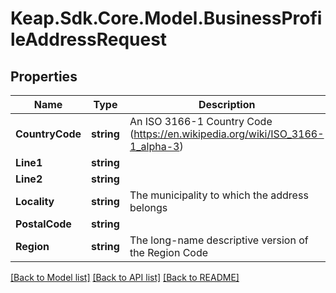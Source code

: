 # Keap.Sdk.Core.Model.BusinessProfileAddressRequest

## Properties

Name | Type | Description | Notes
------------ | ------------- | ------------- | -------------
**CountryCode** | **string** | An ISO 3166-1 Country Code (https://en.wikipedia.org/wiki/ISO_3166-1_alpha-3) | 
**Line1** | **string** |  | 
**Line2** | **string** |  | 
**Locality** | **string** | The municipality to which the address belongs | 
**PostalCode** | **string** |  | 
**Region** | **string** | The long-name descriptive version of the Region Code | 

[[Back to Model list]](../README.md#documentation-for-models) [[Back to API list]](../README.md#documentation-for-api-endpoints) [[Back to README]](../README.md)


